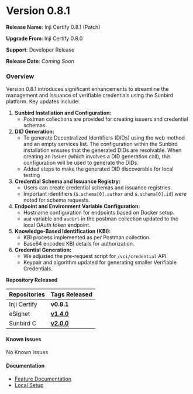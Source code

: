 # Version 0.8.1

**Release Name**: Inji Certify 0.8.1 (Patch)

**Upgrade From**: Inji Certify 0.8.0

**Support**: Developer Release

**Release Date**: _Coming Soon_

### **Overview**  <a href="#overview" id="overview"></a>

Version 0.8.1 introduces significant enhancements to streamline the management and issuance of verifiable credentials using the Sunbird platform. Key updates include:

1. **Sunbird Installation and Configuration:**
   * Postman collections are provided for creating issuers and credential schemas.
2. **DID Generation:**
   * To generate Decentralized Identifiers (DIDs) using the web method and an empty services list. The configuration within the Sunbird installation ensures that the generated DIDs are resolvable. When creating an issuer (which involves a DID generation call), this configuration will be used to generate the DIDs.
   * Added steps to make the generated DID discoverable for local testing
3. **Credential Schema and Issuance Registry:**
   * Users can create credential schemas and issuance registries.
   * Important identifiers (`$.schema[0].author` and `$.schema[0].id`) were noted for schema requests.
4. **Endpoint and Environment Variable Configuration:**
   * Hostname configuration for endpoints based on Docker setup.
   * `aud` variable and `audUrl` in the postman collection updated to the local OAuth token endpoint.
5. **Knowledge-Based Identification (KBI):**
   * KBI process implemented as per Postman collection.
   * Base64 encoded KBI details for authorization.
6. **Credential Generation:**
   * We adjusted the pre-request script for `/vci/credential` API.
   * Keypair and algorithm updated for generating smaller Verifiable Credentials.

**Repository Released**

| **Repositories** | **Tags Released**                                                                   |
| ---------------- | ----------------------------------------------------------------------------------- |
| Inji Certify     | **v0.8.1**                                                                          |
| eSignet          | [**v1.4.0**](https://github.com/mosip/esignet/releases/tag/v1.4.0)                  |
| Sunbird C        | [**v2.0.0**](https://github.com/Sunbird-RC/sunbird-rc-core/releases/tag/v2.0.0-rc3) |

#### **Known Issues** <a href="#known-issues" id="known-issues"></a>

No Known Issues

#### **Documentation** <a href="#documentation" id="documentation"></a>

* [Feature Documentation](https://docs.mosip.io/inji/inji-certify/functional-overview/features)
* [Local Setup](https://docs.mosip.io/inji/inji-certify/build-and-deploy/local-setup)


